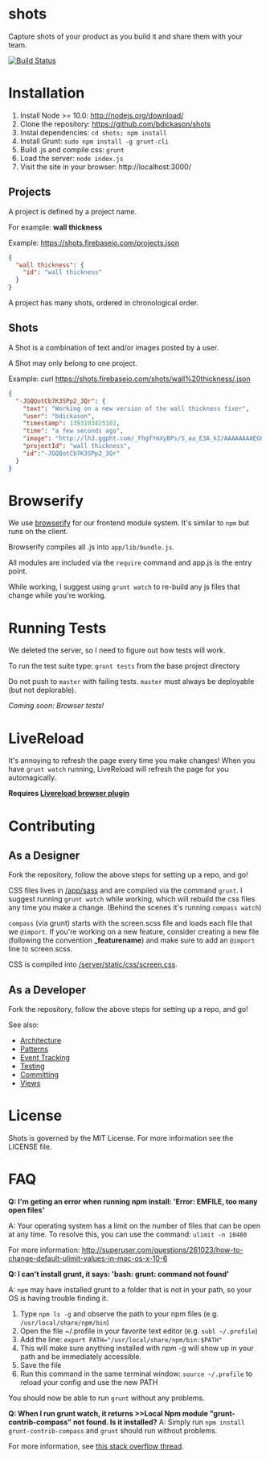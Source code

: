 shots
=====

Capture shots of your product as you build it and share them with your team.

[![Build Status](https://secure.travis-ci.org/bdickason/shots.png)](http://travis-ci.org/bdickason/shots)

# Installation
1. Install Node >= 10.0: http://nodejs.org/download/
2. Clone the repository: https://github.com/bdickason/shots
3. Instal dependencies: `cd shots; npm install`
4. Install Grunt: `sudo npm install -g grunt-cli`
5. Build .js and compile css: `grunt`
6. Load the server: `node index.js`
7. Visit the site in your browser: http://localhost:3000/

## Projects

A project is defined by a project name.

For example: **wall thickness**

Example: https://shots.firebaseio.com/projects.json

```json
{
  "wall thickness": {
    "id": "wall thickness"
  }
}
```

A project has many shots, ordered in chronological order.


## Shots

A Shot is a combination of text and/or images posted by a user.

A Shot may only belong to one project.

Example: curl https://shots.firebaseio.com/shots/wall%20thickness/.json

```json
{
  "-JGQQotCb7K3SPp2_3Qr": {
    "text": "Working on a new version of the wall thickness fixer",
    "user": "bdickason",
    "timestamp": 1393103425102,
    "time": "a few seconds ago",
    "image": "http://lh3.ggpht.com/_FhgfYmXyBPs/S_aa_E3A_kI/AAAAAAAAEG8/IYfVkF8Ra0M/cloud%20cosplay_thumb%5B1%5D.jpg?imgmax=800",
    "projectId": "wall thickness",
    "id":"-JGQQotCb7K3SPp2_3Qr"
  }
}
```

# Browserify

We use [browserify](http://browserify.org/) for our frontend module system. It's similar to `npm` but runs on the client.

Browserify compiles all .js into `app/lib/bundle.js`.

All modules are included via the `require` command and app.js is the entry point.

While working, I suggest using `grunt watch` to re-build any js files that change while you're working.


# Running Tests

We deleted the server, so I need to figure out how tests will work.

To run the test suite type:
`grunt tests` from the base project directory

Do not push to `master` with failing tests. `master` must always be deployable (but not deplorable).

*Coming soon: Browser tests!*


# LiveReload

It's annoying to refresh the page every time you make changes! When you have `grunt watch` running, LiveReload will refresh the page for you automagically.

**Requires [Livereload browser plugin](http://feedback.livereload.com/knowledgebase/articles/86242-how-do-i-install-and-use-the-browser-extensions-)**

# Contributing

## As a Designer

Fork the repository, follow the above steps for setting up a repo, and go!

CSS files lives in [/app/sass](app/sass) and are compiled via the command `grunt`. I suggest running `grunt watch` while working, which will rebuild the css files any time you make a change. (Behind the scenes it's running `compass watch`)

`compass` (via grunt) starts with the screen.scss file and loads each file that we `@import`. If you're working on a new feature, consider creating a new file (following the convention **_featurename**) and make sure to add an `@import` line to screen.scss.

CSS is compiled into [/server/static/css/screen.css](server/static/css/screen.css).


## As a Developer

Fork the repository, follow the above steps for setting up a repo, and go!

See also:
* [Architecture](docs/architecture.md)
* [Patterns](docs/patterns.md)
* [Event Tracking](docs/tracking.md)
* [Testing](docs/testing.md)
* [Committing](docs/committing.md)
* [Views](docs/views.md)

# License

Shots is governed by the MIT License. For more information see the LICENSE file.


# FAQ

**Q: I'm geting an error when running npm install: 'Error: EMFILE, too many open files'**

A: Your operating system has a limit on the number of files that can be open at any time. To resolve this, you can use the command: `ulimit -n 10480`

For more information: http://superuser.com/questions/261023/how-to-change-default-ulimit-values-in-mac-os-x-10-6

**Q: I can't install grunt, it says: 'bash: grunt: command not found'**

A: `npm` may have installed grunt to a folder that is not in your path, so your OS is having trouble finding it.

1. Type `npm ls -g` and observe the path to your npm files (e.g. `/usr/local/share/npm/bin`)
2. Open the file ~/.profile in your favorite text editor (e.g. `subl ~/.profile`)
3. Add the line: `export PATH="/usr/local/share/npm/bin:$PATH"`
4. This will make sure anything installed with npm -g will show up in your path and be immediately accessible.
5. Save the file
6. Run this command in the same terminal window: `source ~/.profile` to reload your config and use the new PATH

You should now be able to run `grunt` without any problems.

**Q: When I run grunt watch, it returns >>Local Npm module "grunt-contrib-compass" not found. Is it installed?**
A: Simply run `npm install grunt-contrib-compass` and `grunt` should run without problems. 

For more information, see [this stack overflow thread](http://stackoverflow.com/questions/16868924/grunt-command-not-found-when-running-from-terminal).

